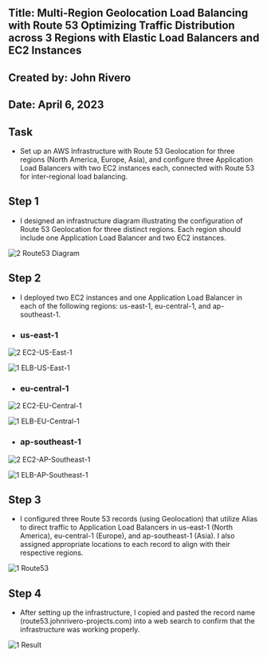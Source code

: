 
## Title: Multi-Region Geolocation Load Balancing with Route 53 Optimizing Traffic Distribution across 3 Regions with Elastic Load Balancers and EC2 Instances

## Created by: John Rivero

## Date: April 6, 2023


## Task

- Set up an AWS Infrastructure with Route 53 Geolocation for three regions (North America, Europe, Asia), and configure three Application Load Balancers with two EC2 instances each, connected with Route 53 for inter-regional load balancing.


## Step 1

- I designed an infrastructure diagram illustrating the configuration of Route 53 Geolocation for three distinct regions. Each region should include one Application Load Balancer and two EC2 instances.

![2  Route53 Diagram](https://user-images.githubusercontent.com/81208412/230541868-ffcd4d47-8ef0-454c-b27a-31e5996578df.jpg)


## Step 2

- I deployed two EC2 instances and one Application Load Balancer in each of the following regions: us-east-1, eu-central-1, and ap-southeast-1.


- ### us-east-1

![2  EC2-US-East-1](https://user-images.githubusercontent.com/81208412/230542770-b2e63a3a-1ae1-4e31-9bce-af3715efcd49.jpg)

![1  ELB-US-East-1](https://user-images.githubusercontent.com/81208412/230542783-1ffeeafc-ee3d-410d-bb2f-a3bcd763f355.jpg)


- ### eu-central-1

![2  EC2-EU-Central-1](https://user-images.githubusercontent.com/81208412/230542898-2db4957a-2fdc-4aa5-ac7f-04869fb2f413.jpg)

![1  ELB-EU-Central-1](https://user-images.githubusercontent.com/81208412/230542906-8aba542d-5ff7-472a-855e-c514ada127dc.jpg)


- ### ap-southeast-1

![2  EC2-AP-Southeast-1](https://user-images.githubusercontent.com/81208412/230542943-6f5f47b6-894c-4441-a34e-e4c29f3e7b3b.jpg)

![1  ELB-AP-Southeast-1](https://user-images.githubusercontent.com/81208412/230542960-e6a9294e-2e31-4f59-bb91-3d2eea1577ca.jpg)



## Step 3

- I configured three Route 53 records (using Geolocation) that utilize Alias to direct traffic to Application Load Balancers in us-east-1 (North America), eu-central-1 (Europe), and ap-southeast-1 (Asia). I also assigned appropriate locations to each record to align with their respective regions.

![1  Route53](https://user-images.githubusercontent.com/81208412/230543142-1b0248a5-7a13-4f08-8118-e6887a90f415.jpg)



## Step 4

- After setting up the infrastructure, I copied and pasted the record name (route53.johnrivero-projects.com) into a web search to confirm that the infrastructure was working properly.

![1  Result](https://user-images.githubusercontent.com/81208412/230544557-4f4becbf-4b26-4266-8a60-ee6492511bcb.jpg)

